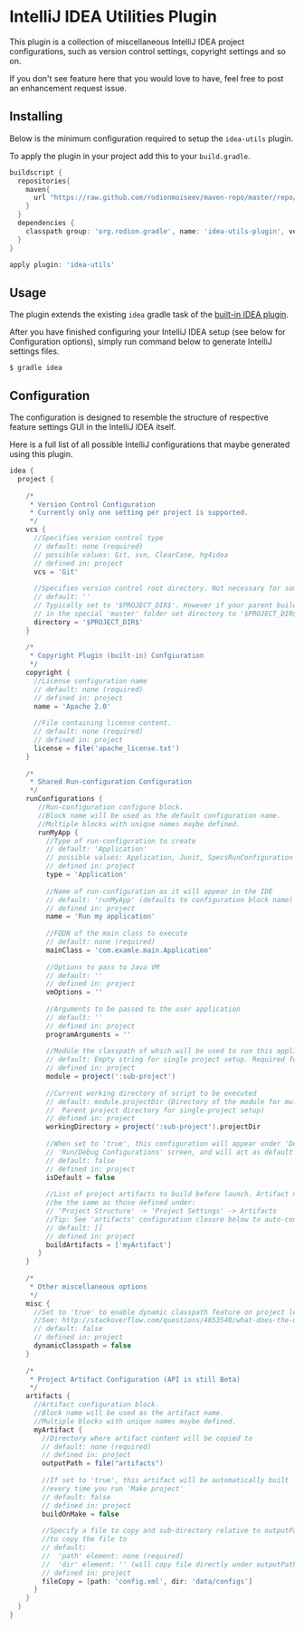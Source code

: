 IntelliJ IDEA Utilities Plugin
==============================

This plugin is a collection of miscellaneous IntelliJ IDEA project configurations, such as version control settings, copyright settings and so on. 

If you don't see feature here that you would love to have, feel free to post an enhancement request issue.

Installing
----------

Below is the minimum configuration required to setup the `idea-utils` plugin.

To apply the plugin in your project add this to your `build.gradle`.

```groovy
buildscript {
  repositories{
    maven{
      url "https://raw.github.com/rodionmoiseev/maven-repo/master/repo/snapshots"
    }
  }
  dependencies {
    classpath group: 'org.rodion.gradle', name: 'idea-utils-plugin', version: '0.1-SNAPSHOT'
  }
}

apply plugin: 'idea-utils'

```

Usage
-----

The plugin extends the existing `idea` gradle task of the [built-in IDEA plugin][gradle-idea-plugin].

After you have finished configuring your IntelliJ IDEA setup (see below for Configuration options), simply run command below to generate IntelliJ settings files.

```
$ gradle idea
```

Configuration
-------------

The configuration is designed to resemble the structure of respective feature settings GUI in the IntelliJ IDEA itself.

Here is a full list of all possible IntelliJ configurations
that maybe generated using this plugin.

```groovy
idea {
  project {
    
    /*
     * Version Control Configuration
     * Currently only one setting per project is supported.
     */
    vcs {
      //Specifies version control type
      // default: none (required)
      // possible values: Git, svn, ClearCase, hg4idea
      // defined in: project
      vcs = 'Git'
      
      //Specifies version control root directory. Not necessary for some VCS types.
      // default: ''
      // Typically set to '$PROJECT_DIR$'. However if your parent build.gradle is
      // in the special 'master' folder set directory to '$PROJECT_DIR$/..'
      directory = '$PROJECT_DIR$'
    }
    
    /*
     * Copyright Plugin (built-in) Confgiuration
     */
    copyright {
      //License configuration name
      // default: none (required)
      // defined in: project
      name = 'Apache 2.0'
      
      //File containing license content. 
      // default: none (required)
      // defined in: project
      license = file('apache_license.txt')
    }
    
    /*
     * Shared Run-configuration Configuration
     */
    runConfigurations {
       //Run-configuration configure block.
       //Block name will be used as the default configuration name.
       //Multiple blocks with unique names maybe defined.
       runMyApp {
         //Type of run-configuration to create
         // default: 'Application'
         // possible values: Application, Junit, SpecsRunConfiguration
         // defined in: project
         type = 'Application'
         
         //Name of run-configuration as it will appear in the IDE
         // default: 'runMyApp' (defaults to configuration block name)
         // defined in: project
         name = 'Run my application'
         
         //FQDN of the main class to execute
         // default: none (required)
         mainClass = 'com.examle.main.Application'
         
         //Options to pass to Java VM
         // default: ''
         // defined in: project
         vmOptions = ''
         
         //Arguments to be passed to the user application
         // default: ''
         // defined in: project
         programArguments = ''
         
         //Module the classpath of which will be used to run this application
         // default: Empty string for single project setup. Required for multi-project setup.
         // defined in: project
         module = project(':sub-project')
         
         //Current working directory of script to be executed
         // default: module.projectDir (Directory of the module for multi-project setup. 
         //  Parent project directory for single-project setup)
         // defined in: project
         workingDirectory = project(':sub-project').projectDir
         
         //When set to 'true', this configuration will appear under 'Defaults' tree in the
         // 'Run/Debug Configurations' screen, and will act as default settings for other configurations
         // default: false
         // defined in: project
         isDefault = false
         
         //List of project artifacts to build before launch. Artifact names must 
         //be the same as those defined under:
         // 'Project Structure' -> 'Project Settings' -> Artifacts
         //Tip: See 'artifacts' configuration closure below to auto-configure project artifacts
         // default: []
         // defined in: project
         buildArtifacts = ['myArtifact']
       }
    }
    
    /*
     * Other miscellaneous options
     */
    misc {
      //Set to 'true' to enable dynamic classpath feature on project level
      //See: http://stackoverflow.com/questions/4853540/what-does-the-dynamic-classpath-flag-do-intellij-project-settings
      // default: false
      // defined in: project
      dynamicClasspath = false
    }
    
    /*
     * Project Artifact Configuration (API is still Beta)
     */
    artifacts {
      //Artifact configuration block.
      //Block name will be used as the artifact name.
      //Multiple blocks with unique names maybe defined.
      myArtifact {
        //Directory where artifact content will be copied to
        // default: none (required)
        // defined in: project
        outputPath = file("artifacts")
        
        //If set to 'true', this artifact will be automatically built
        //every time you run 'Make project'
        // default: false
        // defined in: project
        buildOnMake = false
        
        //Specify a file to copy and sub-directory relative to outputPath
        //to copy the file to
        // default: 
        //  'path' element: none (required)
        //  'dir' element: '' (will copy file directly under outputPath directory)
        // defined in: project
        fileCopy = [path: 'config.xml', dir: 'data/configs']
      }
    }
  }
}
```

 [gradle-idea-plugin]: http://gradle.org/docs/current/userguide/idea_plugin.html "Gradle IDEA Plugin"
